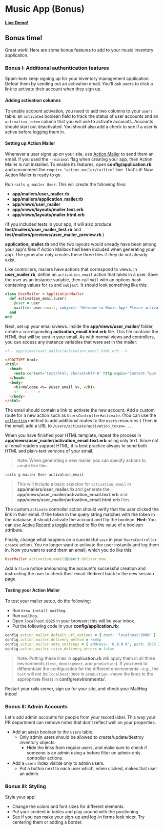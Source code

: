 # Music App (Bonus)

**[Live Demo!][live-demo]**

[live-demo]: https://aamusicapp.herokuapp.com

## Bonus time!

Great work! Here are some bonus features to add to your music inventory
application.

### Bonus I: Additional authentication features

Spam-bots keep signing up for your inventory management application. Defeat them
by sending out an activation email. You'll ask users to click a link to activate
their account when they sign up.

#### Adding activation columns

To enable account activation, you need to add two columns to your `users` table:
an `activated` boolean field to track the status of user accounts and an
`activation_token` column that you will use to activate accounts. Accounts
should start out deactivated. You should also add a check to see if a user is
active before logging them in.

#### Setting up Action Mailer

Whenever a user signs up on your site, use [Action Mailer] to send them an
email. If you used the `--minimal` flag when creating your app, then Action
Mailer is not installed. To enable its features, open __config/application.rb__
and uncomment the `require "action_mailer/railtie"` line. That's it! Now Action
Mailer is ready to go.

Run `rails g mailer User`. This will create the following files:

- __app/mailers/user_mailer.rb__
- __app/mailers/application_mailer.rb__
- __app/views/user_mailer__
- __app/views/layouts/mailer.text.erb__
- __app/views/layouts/mailer.html.erb__

(If you included tests in your app, it will also produce
__test/mailers/user_mailer_test.rb__ and
__test/mailers/previews/user_mailer_preview.rb__.)

__application_mailer.rb__ and the two layouts would already have been among your
app's files if Action Mailbox had been included when generating your app. The
generator only creates these three files if they do not already exist.

Like controllers, mailers have actions that correspond to views. In
__user_mailer.rb__, define an `activation_email` action that takes in a user.
Save the user as an instance variable, then call `mail` with an options hash
containing values for `to` and `subject`. It should look something like this:

```ruby
class UserMailer < ApplicationMailer
  def activation_email(user)
    @user = user
    mail(to: user.email, subject: "Welcome to Music App! Please activate your account.")
  end
end
```

Next, set up your emails/views. Inside the __app/views/user_mailer/__ folder,
create a corresponding __activation_email.html.erb__ file. This file contains
the HTML that will be sent in your email. As with normal views and controllers,
you can access any instance variables that were set in the mailer:

```html
<!-- app/views/user_mailer/activation_email.html.erb -->

<!DOCTYPE html>
<html>
  <head>
    <meta content='text/html; charset=UTF-8' http-equiv='Content-Type' />
  </head>
  <body>
    <h1>Welcome <%= @user.email %>, </h1>
    <!-- ... -->
  </body>
</html>
```

The email should contain a link to activate the new account. Add a custom route
for a new action such as `UsersController#activate`. (You can use the
[`collection`] method to add additional routes to the `users` resources.) Then
in the email, add a URL to `/users/activate?activation_token=...`.

When you have finished your HTML template, repeat the process in
__app/views/user_mailer/activation_email.text.erb__ using only text. Since not
all email readers support HTML, it is best practice always to send both HTML and
plain-text versions of your email.

> Note: When generating a new mailer, you can specify actions to create like
> this:

  ```sh
  rails g mailer User activation_email
  ```

> This will include a basic skeleton for `activation_email` in
> __app/mailers/user_mailer.rb__ and generate the
> __app/views/user_mailer/activation_email.text.erb__ and
> __app/views/user_mailer/activation_email.html.erb__ files.

The custom `activate` controller action should verify that the user clicked the
link in their email. If the token in the query string matches with the token in
the database, it should activate the account and flip the boolean. **Hint:** You
can use [Active Record's toggle method][ar-toggle] to flip the value of a
boolean attribute.

Finally, change what happens on a successful `save` in your `UsersController`
`create` action. You no longer want to activate the user instantly and log them
in. Now you want to send them an email, which you do like this:

```rb
UserMailer.activation_email(@user).deliver_now
```

Add a `flash` notice announcing the account's successful creation and
instructing the user to check their email. Redirect back to the new session
page.

[Action Mailer]: https://guides.rubyonrails.org/action_mailer_basics.html
[`collection`]: https://guides.rubyonrails.org/routing.html#adding-collection-routes
[ar-toggle]: http://api.rubyonrails.org/classes/ActiveRecord/Persistence.html#method-i-toggle

#### Testing your Action Mailer

To test your mailer setup, do the following:

- Run `brew install mailhog`.
- Run `mailhog`.
- Open `localhost:8025` in your browser; this will be your inbox.
- Put the following code in your __config/application.rb__:

```ruby
config.action_mailer.default_url_options = { host: 'localhost:3000' }
config.action_mailer.delivery_method = :smtp
config.action_mailer.smtp_settings = { address: '0.0.0.0', port: 1025 }
config.action_mailer.raise_delivery_errors = false
```

> Note: Putting these lines in __application.rb__ will apply them in all three
> environments (`test`, `development`, and `production`). If you need to
> differentiate the configuration for the different environments--e.g., the
> `host` will not be `localhost:3000` in `production`--move the lines to the
> appropriate file(s) in __config/environments/__.

Restart your rails server, sign up for your site, and check your MailHog inbox!

### Bonus II: Admin Accounts

Let's add admin accounts for people from your record label. This way your PR
department can remove notes that don't reflect well on your properties.

- Add an `admin` boolean to the `users` table.
  - Only admin users should be allowed to create/update/destroy inventory
    objects.
    - Hide the links from regular users, and make sure to check if someone is an
      admin using a before filter on admin-only controller actions.
- Add a `users` index visible only to admin users.
  - Put a button next to each user which, when clicked, makes that user an
    admin.

### Bonus III: Styling

Style your app!

- Change the colors and font sizes for different elements.
- Put your content in tables and play around with the positioning.
- See if you can make your sign-up and log-in forms look nicer. Try centering
  them or adding a border.